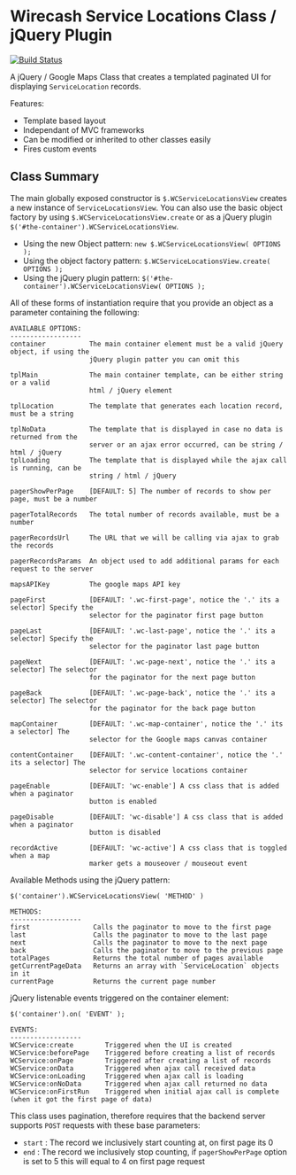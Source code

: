 Wirecash Service Locations Class / jQuery Plugin
====================================
[![Build Status](http://ci.lagrz.com/lagrz/atmc_service_locations/badge)](http://ci.lagrz.com/lagrz/atmc_service_locations/)

A jQuery / Google Maps Class that creates a templated paginated UI for displaying `ServiceLocation` records. 

Features:

* Template based layout
* Independant of MVC frameworks
* Can be modified or inherited to other classes easily
* Fires custom events

Class Summary
-----------------------

The main globally exposed constructor is `$.WCServiceLocationsView` creates a new instance of `ServiceLocationsView`.
You can also use the basic object factory by using `$.WCServiceLocationsView.create` or as a jQuery plugin `$('#the-container').WCServiceLocationsView`.

* Using the new Object pattern:     `new $.WCServiceLocationsView( OPTIONS );`
* Using the object factory pattern: `$.WCServiceLocationsView.create( OPTIONS );`
* Using the jQuery plugin pattern:  `$('#the-container').WCServiceLocationsView( OPTIONS );`

All of these forms of instantiation require that you provide an object as a parameter containing the following:

    AVAILABLE OPTIONS:
    ------------------
    container           The main container element must be a valid jQuery object, if using the
                        jQuery plugin patter you can omit this

    tplMain             The main container template, can be either string or a valid
                        html / jQuery element

    tplLocation         The template that generates each location record, must be a string

    tplNoData           The template that is displayed in case no data is returned from the
                        server or an ajax error occurred, can be string / html / jQuery
    tplLoading          The template that is displayed while the ajax call is running, can be
                        string / html / jQuery

    pagerShowPerPage    [DEFAULT: 5] The number of records to show per page, must be a number

    pagerTotalRecords   The total number of records available, must be a number

    pagerRecordsUrl     The URL that we will be calling via ajax to grab the records

    pagerRecordsParams  An object used to add additional params for each request to the server

    mapsAPIKey          The google maps API key

    pageFirst           [DEFAULT: '.wc-first-page', notice the '.' its a selector] Specify the
                        selector for the paginator first page button

    pageLast            [DEFAULT: '.wc-last-page', notice the '.' its a selector] Specify the
                        selector for the paginator last page button

    pageNext            [DEFAULT: '.wc-page-next', notice the '.' its a selector] The selector
                        for the paginator for the next page button

    pageBack            [DEFAULT: '.wc-page-back', notice the '.' its a selector] The selector
                        for the paginator for the back page button

    mapContainer        [DEFAULT: '.wc-map-container', notice the '.' its a selector] The
                        selector for the Google maps canvas container

    contentContainer    [DEFAULT: '.wc-content-container', notice the '.' its a selector] The
                        selector for service locations container

    pageEnable          [DEFAULT: 'wc-enable'] A css class that is added when a paginator
                        button is enabled

    pageDisable         [DEFAULT: 'wc-disable'] A css class that is added when a paginator
                        button is disabled

    recordActive        [DEFAULT: 'wc-active'] A css class that is toggled when a map
                        marker gets a mouseover / mouseout event


Available Methods using the jQuery pattern:


    $('container').WCServiceLocationsView( 'METHOD' )

    METHODS:
    ------------------
    first                Calls the paginator to move to the first page
    last                 Calls the paginator to move to the last page
    next                 Calls the paginator to move to the next page
    back                 Calls the paginator to move to the previous page
    totalPages           Returns the total number of pages available
    getCurrentPageData   Returns an array with `ServiceLocation` objects in it
    currentPage          Returns the current page number


jQuery listenable events triggered on the container element:

    $('container').on( 'EVENT' );

    EVENTS:
    ------------------
    WCService:create        Triggered when the UI is created
    WCService:beforePage    Triggered before creating a list of records
    WCService:onPage        Triggered after creating a list of records
    WCService:onData        Triggered when ajax call received data
    WCService:onLoading     Triggered when ajax call is loading
    WCService:onNoData      Triggered when ajax call returned no data
    WCService:onFirstRun    Triggered when initial ajax call is complete (when it got the first page of data)


This class uses pagination, therefore requires that the backend server supports `POST` requests with these base parameters:

* `start` : The record we inclusively start counting at, on first page its 0
* `end`   : The record we inclusively stop counting, if `pagerShowPerPage` option is set to 5 this will equal to 4 on first page request